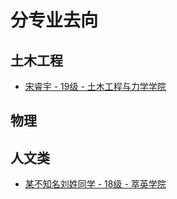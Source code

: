 # 分专业去向

## 土木工程
- [宋睿宇 - 19级 - 土木工程与力学学院](./general/Ruiyu_Song.md)

## 物理

## 人文类
- [某不知名刘姓同学 - 18级 - 萃英学院](./general/刘同学.md)